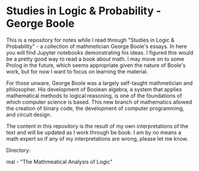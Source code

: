 # Studies in Logic & Probability - George Boole

This is a repository for notes while I read through "Studies in Logic & Probability" - a collection of mathmetician George Boole's essays. In here you will find Jupyter notebooks demonstrating his ideas. I figured this would be a pretty good way to read a book about math. I may move on to some Prolog in the future, which seems appropriate given the nature of Boole's work, but for now I want to focus on learning the material.

For those unware, George Boole was a largely self-taught mathmetician and philosopher. His development of Boolean algebra, a system that applies mathematical methods to logical reasoning, is one of the foundations of which computer science is based. This new branch of mathematics allowed the creation of binary code, the development of computer programming, and circuit design.

The content in this repository is the result of my own interpretations of the text and will be updated as I work through be book. I am by no means a math expert so if any of my interpretations are wrong, please let me know.


Directory:

mal - "The Mathmeatical Analysis of Logic"
